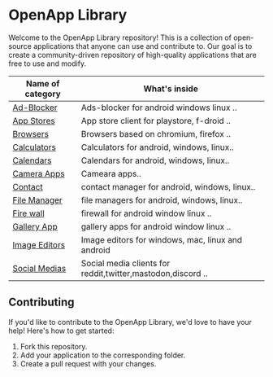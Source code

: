 # OpenApp Library

Welcome to the OpenApp Library repository! This is a collection of open-source applications that anyone can use and contribute to. Our goal is to create a community-driven repository of high-quality applications that are free to use and modify.


| Name of category | What's inside |
  ---------------- | ------------- 
  |[Ad-Blocker](Library/adblocker/adblocker.md) | Ads-blocker for android windows linux .. |
  |[App Stores](Library/app_stores/app_stores.md) | App store client for playstore, f-droid ..|
  |[Browsers](Library/browsers/browsers.md)| Browsers based on chromium, firefox ..|
  |[Calculators](Library/calculators/calculators.md)| Calculators for android, windows, linux..|
  |[Calendars](Library/calendars/calendar.md)| Calendars for android, windows, linux..|
  |[Camera Apps](Library/camera/camera.md)| Cameara apps.. |
  |[Contact](Library/contacts/contact.md)| contact manager for android, windows, linux.. |
  |[File Manager](Library/file_managers/file_manager.md)| file managers for android, windows, linux.. |
  |[Fire wall](Library/firewall/firewall.md)  |  firewall for android window linux ..|
  |[Gallery App](Library/gallery/gallery.md)  |  gallery apps for android window linux ..|
  |[Image Editors](Library/image_editors/image_editors.md) | Image editors for windows, mac, linux and android|
  |[Social Medias](Library/social_medias/)| Social media clients for reddit,twitter,mastodon,discord ..|
  
 
## Contributing

If you'd like to contribute to the OpenApp Library, we'd love to have your help! Here's how to get started:

1. Fork this repository.
2. Add your application to the corresponding folder.
3. Create a pull request with your changes.